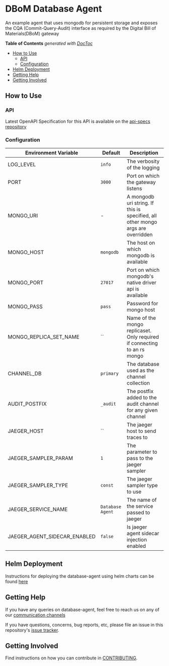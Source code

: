 # DBoM Database Agent
An example agent that uses mongodb for persistent storage and exposes the CQA (Commit-Query-Audit) interface as required by the Digital Bill of Materials(DBoM) gateway

<!-- START doctoc generated TOC please keep comment here to allow auto update -->
<!-- DON'T EDIT THIS SECTION, INSTEAD RE-RUN doctoc TO UPDATE -->
**Table of Contents**  *generated with [DocToc](https://github.com/thlorenz/doctoc)*

- [How to Use](#how-to-use)
  - [API](#api)
  - [Configuration](#configuration)
- [Helm Deployment](#helm-deployment)
- [Getting Help](#getting-help)
- [Getting Involved](#getting-involved)

<!-- END doctoc generated TOC please keep comment here to allow auto update -->

## How to Use

### API

Latest OpenAPI Specification for this API is available on the [api-specs repository](https://github.com/DBOMproject/api-specs/tree/master/agent)

### Configuration

| Environment Variable         | Default          | Description                                                                     |
|------------------------------|------------------|---------------------------------------------------------------------------------|
| LOG_LEVEL                    | `info`           | The verbosity of the logging                                                    |
| PORT                         | `3000`           | Port on which the gateway listens                                               |
| MONGO_URI                    | -                | A mongodb uri string. If this is specified, all other mongo args are overridden |
| MONGO_HOST                   | `mongodb`        | The host on which mongodb is available                                          |
| MONGO_PORT                   | `27017`          | Port on which mongodb's native driver api is available                          |
| MONGO_PASS                   | `pass`           | Password for mongo host                                                         |
| MONGO_REPLICA_SET_NAME       | ``               | Name of the mongo replicaset. Only required if connecting to an rs mongo        |
| CHANNEL_DB                   | `primary`        | The database used as the channel collection                                     |
| AUDIT_POSTFIX                | `_audit`         | The postfix added to the audit channel for any given channel                    |
| JAEGER_HOST                  | ``               | The jaeger host to send traces to                                               |
| JAEGER_SAMPLER_PARAM         | `1`              | The parameter to pass to the jaeger sampler                                     |
| JAEGER_SAMPLER_TYPE          | `const`          | The jaeger sampler type to use                                                  |
| JAEGER_SERVICE_NAME          | `Database Agent` | The name of the service passed to jaeger                                        |
| JAEGER_AGENT_SIDECAR_ENABLED | `false`          | Is jaeger agent sidecar injection enabled                                       |

## Helm Deployment

Instructions for deploying the database-agent using helm charts can be found [here](https://github.com/DBOMproject/deployments/tree/master/charts/database-agent)

## Getting Help

If you have any queries on database-agent, feel free to reach us on any of our [communication channels](https://github.com/DBOMproject/community/blob/master/COMMUNICATION.md) 

If you have questions, concerns, bug reports, etc, please file an issue in this repository's [issue tracker](https://github.com/DBOMproject/database-agent/issues).

## Getting Involved

Find instructions on how you can contribute in [CONTRIBUTING](CONTRIBUTING.md).